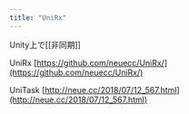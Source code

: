 ```yaml
---
title: "UniRx"
---
```


Unity上で[[非同期]]

UniRx
[https://github.com/neuecc/UniRx/](https://github.com/neuecc/UniRx/)

UniTask
[http://neue.cc/2018/07/12_567.html](http://neue.cc/2018/07/12_567.html)
